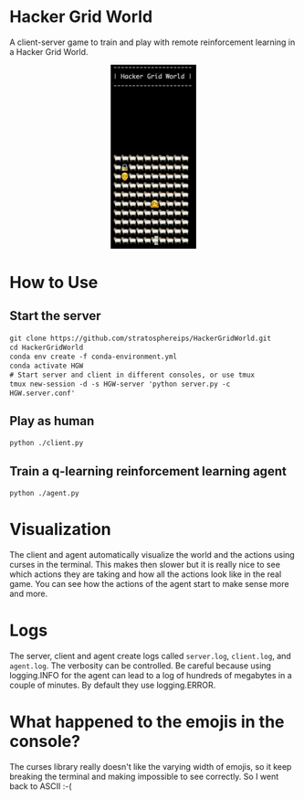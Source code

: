 # Hacker Grid World
A client-server game to train and play with remote reinforcement learning in a Hacker Grid World.

<p align="center">
<img src="images/Screenshot%202023-02-06%20at%2023.31.20.png" width="150" title="hover text">

</p>

# How to Use

## Start the server

    git clone https://github.com/stratosphereips/HackerGridWorld.git
    cd HackerGridWorld
    conda env create -f conda-environment.yml
    conda activate HGW
    # Start server and client in different consoles, or use tmux
    tmux new-session -d -s HGW-server 'python server.py -c HGW.server.conf'

## Play as human

    python ./client.py

## Train a q-learning reinforcement learning agent

    python ./agent.py

# Visualization

The client and agent automatically visualize the world and the actions using curses in the terminal. This makes then slower but it is really nice to see which actions they are taking and how all the actions look like in the real game. You can see how the actions of the agent start to make sense more and more.

# Logs

The server, client and agent create logs called `server.log`, `client.log`, and `agent.log`. The verbosity can be controlled. Be careful because using logging.INFO for the agent can lead to a log of hundreds of megabytes in a couple of minutes. By default they use logging.ERROR.

# What happened to the emojis in the console?

The curses library really doesn't like the varying width of emojis, so it keep breaking the terminal and making impossible to see correctly. So I went back to ASCII :-(
